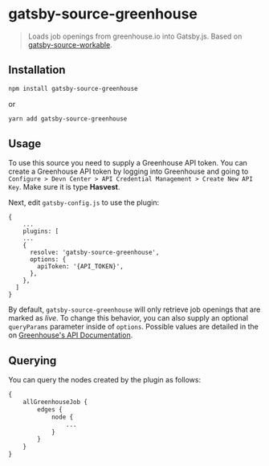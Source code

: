 # gatsby-source-greenhouse
> Loads job openings from greenhouse.io into Gatsby.js. Based on [gatsby-source-workable](https://github.com/tumblbug/gatsby-source-workable).

## Installation

```bash
npm install gatsby-source-greenhouse
```
or
```bash
yarn add gatsby-source-greenhouse
```

## Usage

To use this source you need to supply a Greenhouse API token. You can create a Greenhouse API token by logging into Greenhouse and going to `Configure > Devn Center > API Credential Management > Create New API Key`. Make sure it is type **Hasvest**.

Next, edit `gatsby-config.js` to use the plugin:
```
{
    ...
    plugins: [
    ...
    {
      resolve: 'gatsby-source-greenhouse',
      options: {
        apiToken: '{API_TOKEN}',
      },
    },
  ]
}
```

By default, `gatsby-source-greenhouse` will only retrieve job openings that are marked as  *live*. To change this behavior, you can also supply an optional `queryParams` parameter inside of `options`. Possible values are detailed in the on [Greenhouse's API Documentation](https://developers.greenhouse.io/harvest.html?shell#job-posts).

## Querying

You can query the nodes created by the plugin as follows:
```graphql
{
    allGreenhouseJob {
        edges {
            node {
                ...
            }
        }
    }
}
```
